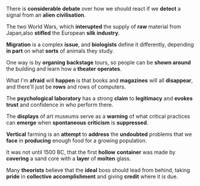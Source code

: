 There is **considerable** **debate** over how we should react if we **detect** a signal from an **alien** **civilisation**.

The two World Wars, which **interupted** the supply of **raw** material from Japan,also **stifled** the European **silk** **industry**.

**Migration** is a complex **issue**, and **biologists** define it differently, depending **in part** on what **sorts** of animals they study.

One way is by **organing** **backstage** tours, so people can be **shown around** the building and learn how a **theater** **operates**.

What I'm **afraid** will **happen** is that books and **magazines** will all **disappear**, and there'll just be **rows** and rows of computers.



The **psychological** **laboratory** has a strong **claim** to **legitimacy** and **evokes** **trust** and confidence in who perform there.

The **displays** of art museums serve as a **warning** of what critical practices can **emerge** when **spontaneous** **criticism** is **suppressed**.

**Vertical** farming is an **attempt** to **address** the **undoubted** problems that we **face** in **producing** enough food for a growing population.

It was not until 1500 BC, that the first **hollow** **container** was made by **covering** a sand core with a **layer** of **molten** glass.

Many **theorists** believe that the **ideal** boss should lead from behind, taking **pride** in **collective** **accomplishment** and giving **credit** where it is due.


